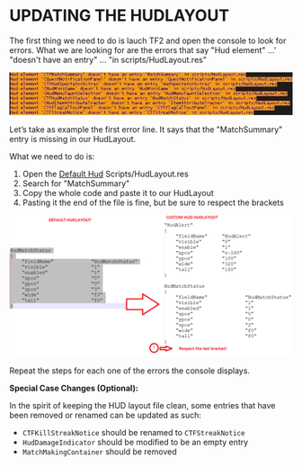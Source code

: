 # UPDATING THE HUDLAYOUT

The first thing we need to do is lauch TF2 and open the console to look for errors.
What we are looking for are the errors that say "Hud element" ...' "doesn't have an entry" ... "in scripts/HudLayout.res"

![Screenshot](https://raw.githubusercontent.com/Hypnootize/Huds-Update-Guide/master/Images/HudLayout_Errors.png)

Let’s take as example the first error line. It says that the "MatchSummary" entry is missing in our HudLayout.

What we need to do is:

1. Open the [Default Hud](https://github.com/Hypnootize/TF2-Default-Hud/archive/master.zip) Scripts/HudLayout.res
2. Search for "MatchSummary"
3. Copy the whole code and paste it to our HudLayout
4. Pasting it the end of the file is fine, but be sure to respect the brackets

![Screenshot](https://raw.githubusercontent.com/Hypnootize/Huds-Update-Guide/master/Images/HudLayout_Fix.png)

Repeat the steps for each one of the errors the console displays.

**Special Case Changes (Optional):**

In the spirit of keeping the HUD layout file clean, some entries that have been removed or renamed can be updated as such:

 - `CTFKillStreakNotice` should be renamed to `CTFStreakNotice`
 - `HudDamageIndicator` should be modified to be an empty entry
 - `MatchMakingContainer` should be removed
